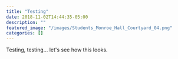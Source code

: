 ```yaml
---
title: "Testing"
date: 2018-11-02T14:44:35-05:00
description: ""
featured_image: "/images/Students_Monroe_Hall_Courtyard_04.png"
categories: []
---
```


Testing, testing... let's see how this looks.
